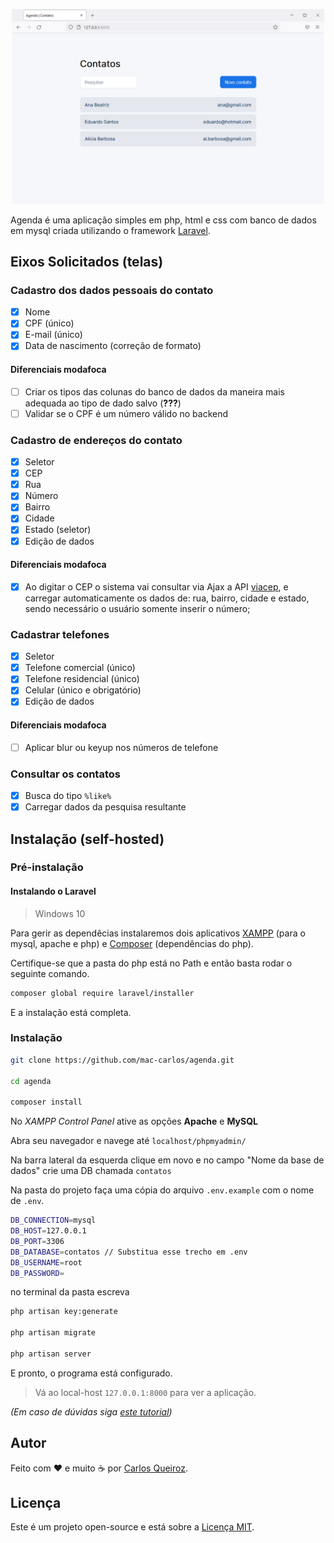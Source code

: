 <p align="center">
    <img src="assets/image.png" width="500px">
</p>

Agenda é uma aplicação simples em php, html e css com banco de dados em mysql criada utilizando o framework [Laravel](https://laravel.com/).

## Eixos Solicitados (telas)

### Cadastro dos dados pessoais do contato

- [x] Nome
- [x] CPF (único)
- [x] E-mail (único)
- [x] Data de nascimento (correção de formato)

#### Diferenciais modafoca

- [ ] Criar os tipos das colunas do banco de dados da maneira mais adequada ao tipo de dado salvo (**???**)
- [ ] Validar se o CPF é um número válido no backend

### Cadastro de endereços do contato

- [x] Seletor
- [x] CEP
- [x] Rua
- [x] Número
- [x] Bairro
- [x] Cidade
- [x] Estado (seletor)
- [x] Edição de dados

#### Diferenciais modafoca

- [x] Ao digitar o CEP o sistema vai consultar via Ajax a API [viacep](http://viacep.com.br/), e carregar automaticamente os dados de: rua, bairro, cidade e estado, sendo necessário o usuário somente inserir o número;

### Cadastrar telefones

- [x] Seletor
- [x] Telefone comercial (único)
- [x] Telefone residencial (único)
- [x] Celular (único e obrigatório)
- [x] Edição de dados

#### Diferenciais modafoca

- [ ] Aplicar blur ou keyup nos números de telefone

### Consultar os contatos

- [x] Busca do tipo ```%like%```
- [x] Carregar dados da pesquisa resultante

## Instalação (self-hosted)

### Pré-instalação

#### Instalando o Laravel

> Windows 10

Para gerir as dependêcias instalaremos dois aplicativos [XAMPP](https://www.apachefriends.org/pt_br/index.html) (para o mysql, apache e php) e [Composer](https://getcomposer.org/) (dependências do php).

Certifique-se que a pasta do php está no Path e então basta rodar o seguinte comando.

```bash
composer global require laravel/installer
```

E a instalação está completa.

### Instalação

```bash
git clone https://github.com/mac-carlos/agenda.git

cd agenda

composer install
```

No *XAMPP Control Panel* ative as opções **Apache** e **MySQL** 

Abra seu navegador e navege até ```localhost/phpmyadmin/```

Na barra lateral da esquerda clique em novo e no campo "Nome da base de dados" crie uma DB chamada ```contatos```

Na pasta do projeto faça uma cópia do arquivo ```.env.example``` com o nome de ```.env```.

```bash
DB_CONNECTION=mysql
DB_HOST=127.0.0.1
DB_PORT=3306
DB_DATABASE=contatos // Substitua esse trecho em .env
DB_USERNAME=root
DB_PASSWORD=
```

no terminal da pasta escreva

```bash
php artisan key:generate

php artisan migrate

php artisan server
```

E pronto, o programa está configurado. 

> Vá ao local-host ```127.0.0.1:8000``` para ver a aplicação.

*(Em caso de dúvidas siga [este tutorial](https://www.youtube.com/watch?v=KrsicG8gfVg))*

## Autor

Feito com ❤️  e muito ☕  por [Carlos Queiroz](https://mac-carlos.github.io/).

## Licença 

Este é um projeto open-source e está sobre a [Licença MIT](LICENSE). 
